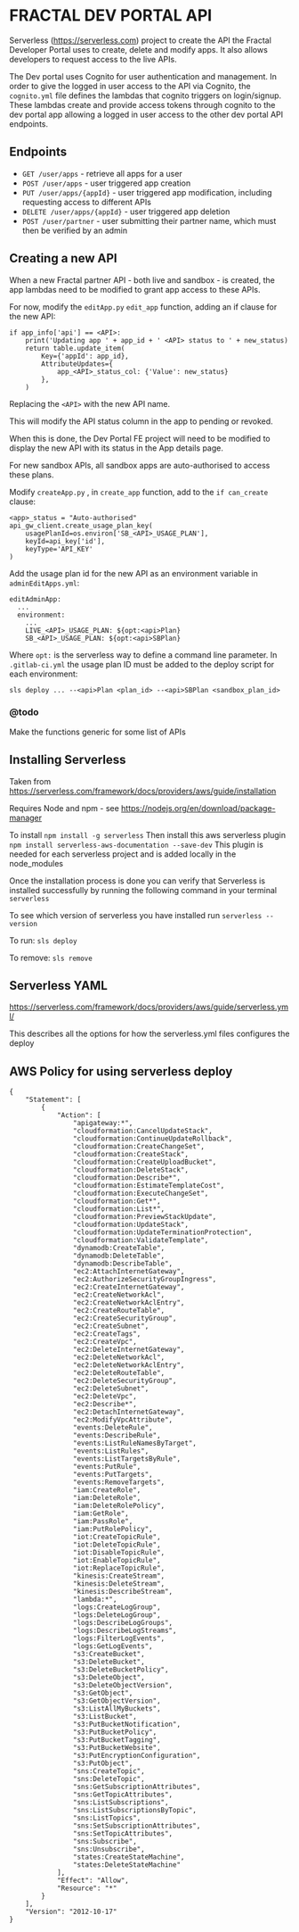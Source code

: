 # FRACTAL DEV PORTAL API

Serverless (https://serverless.com) project to create the API the Fractal Developer Portal uses to create, delete and modify apps. It also allows developers to request access to the live APIs.

The Dev portal uses Cognito for user authentication and management. In order to give the logged in user access to the API via Cognito, the ```cognito.yml``` file defines the lambdas that cognito triggers on login/signup. These lambdas create and provide access tokens through cognito to the dev portal app allowing a logged in user access to the other dev portal API endpoints.

## Endpoints
* ```GET /user/apps``` - retrieve all apps for a user
* ```POST /user/apps``` - user triggered app creation
* ```PUT /user/apps/{appId}``` - user triggered app modification, including requesting access to different APIs
* ```DELETE /user/apps/{appId}``` - user triggered app deletion
* ```POST /user/partner``` - user submitting their partner name, which must then be verified by an admin

## Creating a new API
When a new Fractal partner API - both live and sandbox - is created, the app lambdas need to be modified to grant app access to these APIs.

For now, modify the ```editApp.py``` ```edit_app``` function, adding an if clause for the new API:
```
if app_info['api'] == <API>:
    print('Updating app ' + app_id + ' <API> status to ' + new_status)
    return table.update_item(
        Key={'appId': app_id},
        AttributeUpdates={
            app_<API>_status_col: {'Value': new_status}
        },
    )
```
Replacing the ```<API>``` with the new API name.

This will modify the API status column in the app to pending or revoked.

When this is done, the Dev Portal FE project will need to be modified to display the new API with its status in the App details page.

For new sandbox APIs, all sandbox apps are auto-authorised to access these plans.

Modify ```createApp.py``` , in ```create_app``` function, add to the ```if can_create``` clause:

```
<app>_status = "Auto-authorised"
api_gw_client.create_usage_plan_key(
    usagePlanId=os.environ['SB_<API>_USAGE_PLAN'],
    keyId=api_key['id'],
    keyType='API_KEY'
)

```

Add the usage plan id for the new API as an environment variable in ```adminEditApps.yml```:

```
editAdminApp:
  ...
  environment:
    ...
    LIVE_<API>_USAGE_PLAN: ${opt:<api>Plan}
    SB_<API>_USAGE_PLAN: ${opt:<api>SBPlan}
```
Where ```opt:``` is the serverless way to define a command line parameter. In ```.gitlab-ci.yml``` the usage plan ID must be added to the deploy script for each environment:
```
sls deploy ... --<api>Plan <plan_id> --<api>SBPlan <sandbox_plan_id>
```

### @todo
Make the functions generic for some list of APIs

## Installing Serverless 

Taken from https://serverless.com/framework/docs/providers/aws/guide/installation

Requires Node and npm - see https://nodejs.org/en/download/package-manager

To install ```npm install -g serverless```
Then install this aws serverless plugin ```npm install serverless-aws-documentation --save-dev``` This plugin is needed for each serverless project and is added locally in the node_modules

Once the installation process is done you can verify that Serverless is installed successfully by running the following command in your terminal ```serverless```

To see which version of serverless you have installed run ```serverless --version```

To run: ```sls deploy```

To remove: ```sls remove```

## Serverless YAML

https://serverless.com/framework/docs/providers/aws/guide/serverless.yml/

This describes all the options for how the serverless.yml files configures the deploy

## AWS Policy for using serverless deploy

```
{
    "Statement": [
        {
            "Action": [
                "apigateway:*",
                "cloudformation:CancelUpdateStack",
                "cloudformation:ContinueUpdateRollback",
                "cloudformation:CreateChangeSet",
                "cloudformation:CreateStack",
                "cloudformation:CreateUploadBucket",
                "cloudformation:DeleteStack",
                "cloudformation:Describe*",
                "cloudformation:EstimateTemplateCost",
                "cloudformation:ExecuteChangeSet",
                "cloudformation:Get*",
                "cloudformation:List*",
                "cloudformation:PreviewStackUpdate",
                "cloudformation:UpdateStack",
                "cloudformation:UpdateTerminationProtection",
                "cloudformation:ValidateTemplate",
                "dynamodb:CreateTable",
                "dynamodb:DeleteTable",
                "dynamodb:DescribeTable",
                "ec2:AttachInternetGateway",
                "ec2:AuthorizeSecurityGroupIngress",
                "ec2:CreateInternetGateway",
                "ec2:CreateNetworkAcl",
                "ec2:CreateNetworkAclEntry",
                "ec2:CreateRouteTable",
                "ec2:CreateSecurityGroup",
                "ec2:CreateSubnet",
                "ec2:CreateTags",
                "ec2:CreateVpc",
                "ec2:DeleteInternetGateway",
                "ec2:DeleteNetworkAcl",
                "ec2:DeleteNetworkAclEntry",
                "ec2:DeleteRouteTable",
                "ec2:DeleteSecurityGroup",
                "ec2:DeleteSubnet",
                "ec2:DeleteVpc",
                "ec2:Describe*",
                "ec2:DetachInternetGateway",
                "ec2:ModifyVpcAttribute",
                "events:DeleteRule",
                "events:DescribeRule",
                "events:ListRuleNamesByTarget",
                "events:ListRules",
                "events:ListTargetsByRule",
                "events:PutRule",
                "events:PutTargets",
                "events:RemoveTargets",
                "iam:CreateRole",
                "iam:DeleteRole",
                "iam:DeleteRolePolicy",
                "iam:GetRole",
                "iam:PassRole",
                "iam:PutRolePolicy",
                "iot:CreateTopicRule",
                "iot:DeleteTopicRule",
                "iot:DisableTopicRule",
                "iot:EnableTopicRule",
                "iot:ReplaceTopicRule",
                "kinesis:CreateStream",
                "kinesis:DeleteStream",
                "kinesis:DescribeStream",
                "lambda:*",
                "logs:CreateLogGroup",
                "logs:DeleteLogGroup",
                "logs:DescribeLogGroups",
                "logs:DescribeLogStreams",
                "logs:FilterLogEvents",
                "logs:GetLogEvents",
                "s3:CreateBucket",
                "s3:DeleteBucket",
                "s3:DeleteBucketPolicy",
                "s3:DeleteObject",
                "s3:DeleteObjectVersion",
                "s3:GetObject",
                "s3:GetObjectVersion",
                "s3:ListAllMyBuckets",
                "s3:ListBucket",
                "s3:PutBucketNotification",
                "s3:PutBucketPolicy",
                "s3:PutBucketTagging",
                "s3:PutBucketWebsite",
                "s3:PutEncryptionConfiguration",
                "s3:PutObject",
                "sns:CreateTopic",
                "sns:DeleteTopic",
                "sns:GetSubscriptionAttributes",
                "sns:GetTopicAttributes",
                "sns:ListSubscriptions",
                "sns:ListSubscriptionsByTopic",
                "sns:ListTopics",
                "sns:SetSubscriptionAttributes",
                "sns:SetTopicAttributes",
                "sns:Subscribe",
                "sns:Unsubscribe",
                "states:CreateStateMachine",
                "states:DeleteStateMachine"
            ],
            "Effect": "Allow",
            "Resource": "*"
        }
    ],
    "Version": "2012-10-17"
}
```